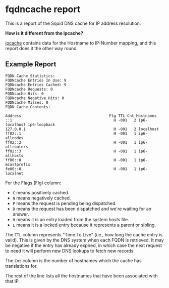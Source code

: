 # fqdncache report

This is a report of the Squid DNS cache for IP address resolution.

**How is it different from the ipcache?**

[ipcache](/Features/CacheManager/IpCache)
contains data for the Hostname to IP-Number mapping, and this report
does it the other way round.

## Example Report
```
FQDN Cache Statistics:
FQDNcache Entries In Use: 9
FQDNcache Entries Cached: 9
FQDNcache Requests: 0
FQDNcache Hits: 0
FQDNcache Negative Hits: 0
FQDNcache Misses: 0
FQDN Cache Contents:

Address                                       Flg TTL Cnt Hostnames
::1                                             H -001   2 ip6-localhost ip6-loopback
127.0.0.1                                       H -001   2 localhost
ff02::1                                         H -001   1 ip6-allnodes
ff02::2                                         H -001   1 ip6-allrouters
ff02::3                                         H -001   1 ip6-allhosts
ff00::0                                         H -001   1 ip6-mcastprefix
fe00::0                                         H -001   1 ip6-localnet
```
For the Flags (Flg) column:
- `C` means positively cached.
- `N` means negatively cached.
- `P` means the request is pending being dispatched.
- `D` means the request has been dispatched and we're waiting for an
  answer.
- `H` means it is an entry loaded from the system *hosts* file.
- `L` means it is a locked entry because it represents a parent or
  sibling.

The `TTL` column represents "Time To Live" (i.e., how long the cache
entry is valid). This is given by the DNS system when each FQDN is
retrieved. It may be negative if the entry has already expired, in which
case the next request to need it will perform new DNS lookups to fetch
new records.

The `Cnt` column is the number of hostnames which the cache has
translations for.

The rest of the line lists all the hostnames that have been associated
with that IP.
